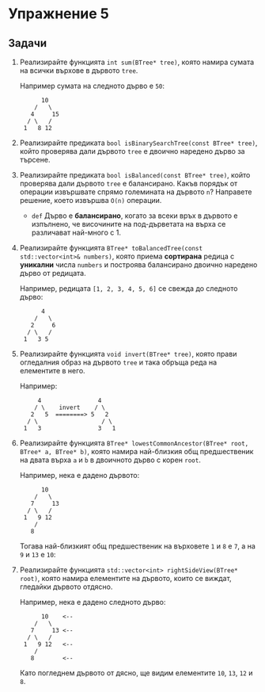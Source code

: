Упражнение 5
============

Задачи
------

1. Реализирайте функцията `int sum(BTree* tree)`,
която намира сумата на всички върхове в дървото `tree`.

    Например сумата на следното дърво е `50`:
    ```
          10
        /   \
       4     15
      / \   /
     1   8 12
    ```

2. Реализирайте предиката `bool isBinarySearchTree(const BTree* tree)`,
който проверява дали дървото `tree` е двоично наредено дърво за търсене.

3. Реализирайте предиката `bool isBalanced(const BTree* tree)`,
който проверява дали дървото `tree` е балансирано.
Какъв порядък от операции извършвате спрямо големината на дървото `n`?
Направете решение, което извършва `O(n)` операции.

   - `def` Дърво е **балансирано**, когато за всеки връх в дървото е изпълнено,
   че височините на под-дърветата на върха се различават най-много с 1.

4. Реализирайте функцията `BTree* toBalancedTree(const std::vector<int>& numbers)`,
която приема **сортирана** редица с **уникални** числа `numbers` и
построява балансирано двоично наредено дърво от редицата.

    Например, редицата `[1, 2, 3, 4, 5, 6]` се свежда до следното дърво:
    ```
          4
        /   \
       2     6
      / \   /
     1   3 5
    ```


5. Реализирайте функцията `void invert(BTree* tree)`,
която прави огледалния образ на дървото `tree` и така обръща реда на елементите в него.

    Например:
    ```
         4                4
        / \    invert    / \
       2   5  ========> 5   2
      / \                  / \
     1   3                3   1
    ```

6. Реализирайте функцията `BTree* lowestCommonAncestor(BTree* root, BTree* a, BTree* b)`,
която намира най-близкия общ предшественик на двата върха `a` и `b` в двоичното дърво с корен `root`.

    Например, нека е дадено дървото:
    ```
          10
        /   \
       7     13
      / \   /
     1   9 12
        /
       8
    ```

    Тогава най-близкият общ предшественик на върховете `1` и `8` е `7`, а на `9` и `13` е `10`:

7. Реализирайте функцията `std::vector<int> rightSideView(BTree* root)`,
която намира елементите на дървото, които се виждат, гледайки дървото отдясно.

    Например, нека е дадено следното дърво:
    ```
          10    <--
        /   \
       7     13 <--
      / \   /
     1   9 12   <--
        /
       8        <--
    ```
    Като погледнем дървото от дясно, ще видим елементите `10`, `13`, `12` и `8`.

